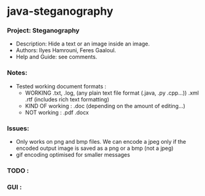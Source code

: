 # java-steganography

### Project: Steganography
   - Description: Hide a text or an image inside an image.
   - Authors: Ilyes Hamrouni, Feres Gaaloul.
   - Help and Guide: see comments.

### Notes:
  - Tested working document formats :
      - WORKING .txt, .log, (any plain text file format (.java, .py .cpp...)) .xml .rtf (includes rich text formatting)
      - KIND OF working : .doc (depending on the amount of editing...)
      - NOT working : .pdf .docx

### Issues:
  - Only works on png and bmp files. We can encode a jpeg only if the encoded output image is saved as a png or a bmp (not a jpeg)
  - gif encoding optimised for smaller messages

### TODO :

### GUI :
